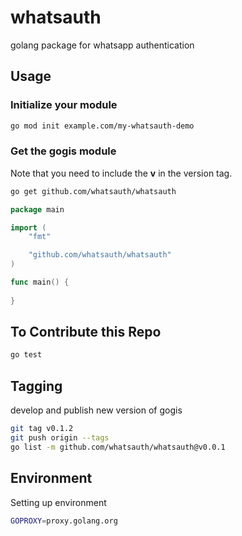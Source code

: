 # whatsauth

golang package for whatsapp authentication

## Usage

### Initialize your module

```sh
go mod init example.com/my-whatsauth-demo
```

### Get the gogis module

Note that you need to include the **v** in the version tag.

```sh
go get github.com/whatsauth/whatsauth
```

```go
package main

import (
    "fmt"

    "github.com/whatsauth/whatsauth"
)

func main() {
    
}
```

## To Contribute this Repo

```sh
go test
```

## Tagging

develop and publish new version of gogis

```sh
git tag v0.1.2
git push origin --tags
go list -m github.com/whatsauth/whatsauth@v0.0.1
```

## Environment

Setting up environment

```sh
GOPROXY=proxy.golang.org
```
